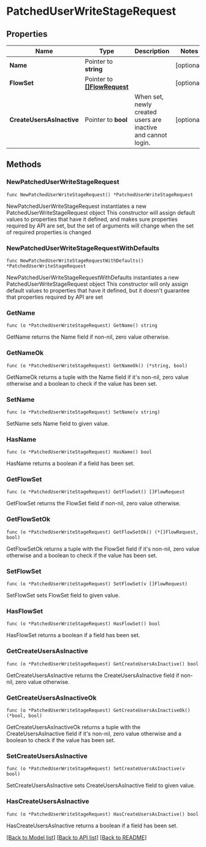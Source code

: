 # PatchedUserWriteStageRequest

## Properties

Name | Type | Description | Notes
------------ | ------------- | ------------- | -------------
**Name** | Pointer to **string** |  | [optional] 
**FlowSet** | Pointer to [**[]FlowRequest**](FlowRequest.md) |  | [optional] 
**CreateUsersAsInactive** | Pointer to **bool** | When set, newly created users are inactive and cannot login. | [optional] 

## Methods

### NewPatchedUserWriteStageRequest

`func NewPatchedUserWriteStageRequest() *PatchedUserWriteStageRequest`

NewPatchedUserWriteStageRequest instantiates a new PatchedUserWriteStageRequest object
This constructor will assign default values to properties that have it defined,
and makes sure properties required by API are set, but the set of arguments
will change when the set of required properties is changed

### NewPatchedUserWriteStageRequestWithDefaults

`func NewPatchedUserWriteStageRequestWithDefaults() *PatchedUserWriteStageRequest`

NewPatchedUserWriteStageRequestWithDefaults instantiates a new PatchedUserWriteStageRequest object
This constructor will only assign default values to properties that have it defined,
but it doesn't guarantee that properties required by API are set

### GetName

`func (o *PatchedUserWriteStageRequest) GetName() string`

GetName returns the Name field if non-nil, zero value otherwise.

### GetNameOk

`func (o *PatchedUserWriteStageRequest) GetNameOk() (*string, bool)`

GetNameOk returns a tuple with the Name field if it's non-nil, zero value otherwise
and a boolean to check if the value has been set.

### SetName

`func (o *PatchedUserWriteStageRequest) SetName(v string)`

SetName sets Name field to given value.

### HasName

`func (o *PatchedUserWriteStageRequest) HasName() bool`

HasName returns a boolean if a field has been set.

### GetFlowSet

`func (o *PatchedUserWriteStageRequest) GetFlowSet() []FlowRequest`

GetFlowSet returns the FlowSet field if non-nil, zero value otherwise.

### GetFlowSetOk

`func (o *PatchedUserWriteStageRequest) GetFlowSetOk() (*[]FlowRequest, bool)`

GetFlowSetOk returns a tuple with the FlowSet field if it's non-nil, zero value otherwise
and a boolean to check if the value has been set.

### SetFlowSet

`func (o *PatchedUserWriteStageRequest) SetFlowSet(v []FlowRequest)`

SetFlowSet sets FlowSet field to given value.

### HasFlowSet

`func (o *PatchedUserWriteStageRequest) HasFlowSet() bool`

HasFlowSet returns a boolean if a field has been set.

### GetCreateUsersAsInactive

`func (o *PatchedUserWriteStageRequest) GetCreateUsersAsInactive() bool`

GetCreateUsersAsInactive returns the CreateUsersAsInactive field if non-nil, zero value otherwise.

### GetCreateUsersAsInactiveOk

`func (o *PatchedUserWriteStageRequest) GetCreateUsersAsInactiveOk() (*bool, bool)`

GetCreateUsersAsInactiveOk returns a tuple with the CreateUsersAsInactive field if it's non-nil, zero value otherwise
and a boolean to check if the value has been set.

### SetCreateUsersAsInactive

`func (o *PatchedUserWriteStageRequest) SetCreateUsersAsInactive(v bool)`

SetCreateUsersAsInactive sets CreateUsersAsInactive field to given value.

### HasCreateUsersAsInactive

`func (o *PatchedUserWriteStageRequest) HasCreateUsersAsInactive() bool`

HasCreateUsersAsInactive returns a boolean if a field has been set.


[[Back to Model list]](../README.md#documentation-for-models) [[Back to API list]](../README.md#documentation-for-api-endpoints) [[Back to README]](../README.md)



